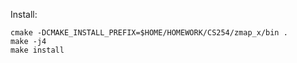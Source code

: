 Install: 
```{shell}
cmake -DCMAKE_INSTALL_PREFIX=$HOME/HOMEWORK/CS254/zmap_x/bin .
make -j4
make install
```